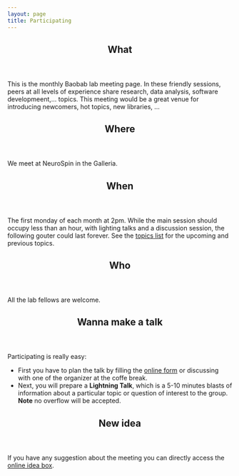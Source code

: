 ```yaml
---
layout: page
title: Participating
---
```


<header class="major">
  <h2>What</h2>
</header>

This is the monthly Baobab lab meeting page. In these friendly sessions,
peers at all levels of experience share research, data analysis,
software developmeent,... topics. This meeting would be a great venue
for introducing newcomers, hot topics, new libraries, ...

<header class="major">
  <h2>Where</h2>
</header>

We meet at NeuroSpin in the Galleria.

<header class="major">
  <h2>When</h2>
</header>

The first monday of each month at 2pm.
While the main session should occupy less than an hour, with lighting talks
and a discussion session, the following gouter could last forever.
See the [topics list]({{site.url}}{{site.baseurl}}/events.html)
for the upcoming and previous topics.

<header class="major">
  <h2>Who</h2>
</header>

All the lab fellows are welcome.

<header class="major">
  <h2>Wanna make a talk</h2>
</header>

Participating is really easy:

* First you have to plan the talk by filling the [online form](https://github.com/baobablab/labmeeting/issues/new/choose)
or discussing with one of the organizer at the coffe break.</li>
* Next, you will prepare a **Lightning Talk**, which is a 5-10 minutes blasts of information about a particular topic or
question of interest to the group. **Note** no overflow will be accepted.

<header class="major">
  <h2>New idea</h2>
</header>

If you have any suggestion about the meeting you can directly access the
[online idea box](https://github.com/baobablab/labmeeting/issues/new/choose).
